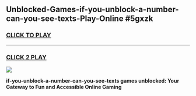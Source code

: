 
## Unblocked-Games-if-you-unblock-a-number-can-you-see-texts-Play-Online #5gxzk
<h3>
<a href="https://news.freeplayer.one?title=if-you-unblock-a-number-can-you-see-texts&ref=3">CLICK TO PLAY</a></h3>
<hr>

<h3>
<a href="https://news.freeplayer.one?title=if-you-unblock-a-number-can-you-see-texts&ref=3">CLICK 2 PLAY</a>
  
</h3>

<a href="https://news.freeplayer.one?title=if-you-unblock-a-number-can-you-see-texts&ref=3"><img src="https://clearcache.store/games.png"></a>


**if-you-unblock-a-number-can-you-see-texts games unblocked: Your Gateway to Fun and Accessible Online Gaming**
